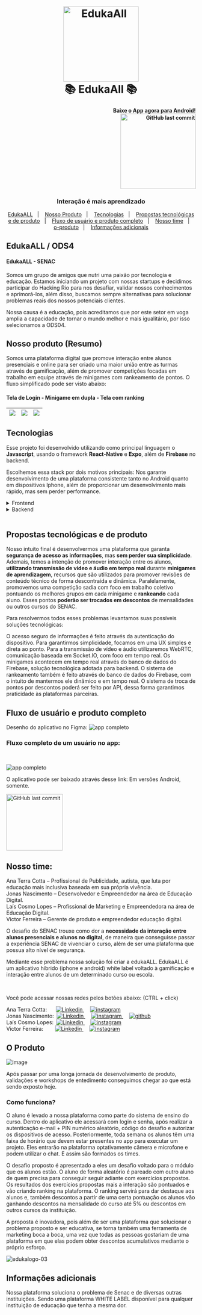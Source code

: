 
<h1 align="center">
    <img alt="EdukaAll" src="https://user-images.githubusercontent.com/95136949/143690590-12661775-e20e-4da8-882c-049280118c17.png" width=200 />
    <br>
    📚 EdukaAll 📚
</h1>

<h4 align="right">
        Baixe o App agora para Android!
    <div>
        <a href="https://expo.io/artifacts/b1cbf3aa-f2bd-4f7f-9f77-70a66b926b53">
        <img alt="GitHub last commit" src="fotos_do_projeto/google-play.png" width=200>
        </a>
    <div>
</h4>

<h3 align="center">
    Interação é mais aprendizado
</h3>

<p align="center">
  <a href="#edukaall--ods4">EdukaALL</a>&nbsp;&nbsp;&nbsp;|&nbsp;&nbsp;&nbsp;
  <a href="#nosso-produto-resumo">Nosso Produto</a>&nbsp;&nbsp;&nbsp;|&nbsp;&nbsp;&nbsp;
  <a href="#tecnologias">Tecnologias</a>&nbsp;&nbsp;&nbsp;|&nbsp;&nbsp;&nbsp;
  <a href="#propostas-tecnológicas-e-de-produto">Propostas tecnológicas e de produto</a>&nbsp;&nbsp;&nbsp;|&nbsp;&nbsp;&nbsp;
  <a href="#fluxo-de-usuário-e-produto-completo">Fluxo de usuário e produto completo</a>&nbsp;&nbsp;&nbsp;|&nbsp;&nbsp;&nbsp;
  <a href="#Nosso-time">Nosso time</a>&nbsp;&nbsp;&nbsp;|&nbsp;&nbsp;&nbsp;
  <a href="#o-produto">o-produto</a>&nbsp;&nbsp;&nbsp;|&nbsp;&nbsp;&nbsp;
  <a href="#informações-adicionais">Informações adicionais</a>
</p>


## EdukaALL / ODS4

#### EdukaALL - SENAC

Somos um grupo de amigos que nutri uma paixão por tecnologia e educação. Estamos iniciando um projeto com nossas startups e decidimos participar do Hacking Rio para nos desafiar, validar nossos conhecimentos e aprimorá-los, além disso, buscamos sempre alternativas para solucionar problemas reais dos nossos potenciais clientes. 

Nossa causa é a educação, pois acreditamos que por este setor em voga amplia a capacidade de tornar o mundo melhor e mais igualitário, por isso selecionamos a ODS04.


## Nosso produto (Resumo)

Somos uma plataforma digital que promove interação entre alunos presenciais e online para ser criado uma maior união entre as turmas através de gamificação, além de promover competições focadas em trabalho em equipe através de minigames com rankeamento de pontos. O fluxo simplificado pode ser visto abaixo:

#### Tela de Login - Minigame em dupla - Tela com ranking
![](fotos_do_projeto/Login.png)  |  ![](fotos_do_projeto/Desafio.png) |  ![](fotos_do_projeto/Ranking.png)  |  
:---------------:|:----------------:|:-----------------:|



## Tecnologias

Esse projeto foi desenvolvido utilizando como principal linguagem o **Javascript**, usando o framework **React-Native** e **Expo**, além de **Firebase** no backend.

Escolhemos essa stack por dois motivos principais: Nos garante desenvolvimento de uma plataforma consistente tanto no Android quanto em dispositivos Iphone, além de proporcionar um desenvolvimento mais rápido, mas sem perder performance.

<details>
  <summary>Frontend</summary>
  
 - Javascript
 - Firebase
 - Lottie animations
 - React Navigation
 - react native dotenv
 - expo linear gradient
 - expo font

</details>

<details>
  <summary>Backend</summary>

 - Javascript
 - Firebase
 - Firestore database


</details>

<br/>

## **Propostas tecnológicas e de produto**

Nosso intuito final é desenvolvermos uma plataforma que garanta **segurança de acesso as informações**, mas **sem perder sua simplicidade**. Ademais, temos a intenção de promover interação entre os alunos, **utilizando transmissão de video e áudio em tempo real** durante **minigames de aprendizagem**, recursos que são utilizados para promover revisões de conteúdo técnico de forma descontraída e dinâmica. Paralelamente, promovemos uma competição sadia com foco em trabalho coletivo pontuando os melhores grupos em cada minigame e **rankeando** cada aluno. Esses pontos **poderão ser trocados em descontos** de mensalidades ou outros cursos do SENAC.

Para resolvermos todos esses problemas levantamos suas possíveis soluções tecnológicas:

O acesso seguro de informações é feito através da autenticação do dispositivo. 
Para garantirmos simplicidade, focamos em uma UX simples e direta ao ponto.
Para a transmissão de vídeo e áudio utilizaremos WebRTC, comunicação baseada em Socket.IO, com foco em tempo real.
Os minigames acontecem em tempo real através do banco de dados do Firebase, solução tecnológica adotada para backend.
O sistema de rankeamento também é feito através do banco de dados do Firebase, com o intuito de mantermos ele dinâmico e em tempo real.
O sistema de troca de pontos por descontos poderá ser feito por API, dessa forma garantimos praticidade às plataformas parceiras.


## Fluxo de usuário e produto completo

Desenho do aplicativo no Figma:
![app completo](https://user-images.githubusercontent.com/95141271/143769271-0fb70542-8445-407a-b1c8-d31dcc5f7696.png)


### Fluxo completo de um usuário no app:
<br/>

![app completo](fotos_do_projeto/fluxo-completo.gif)


O aplicativo pode ser baixado através desse link: Em versões Android, somente.

<a href="https://expo.io/artifacts/b1cbf3aa-f2bd-4f7f-9f77-70a66b926b53">
<img alt="GitHub last commit" src="fotos_do_projeto/google-play.png" width=150>
</a>

## Nosso time:

Ana Terra Cotta – Profissional de Publicidade, autista, que luta por educação mais inclusiva baseada em sua própria vivência. <br/>
Jonas Nascimento – Desenvolvedor e Empreendedor na área de Educação Digital. <br/>
Laís Cosmo Lopes – Profissional de Marketing e Empreendedora na área de Educação Digital. <br/>
Victor Ferreira – Gerente de produto e empreendedor educação digital. 

O desafio do SENAC trouxe como dor a **necessidade da interação entre alunos presenciais e alunos no digital**, de maneira que conseguisse passar a experiência SENAC de vivenciar o curso, além de ser uma plataforma que possua alto nível de segurança. 

Mediante esse problema nossa solução foi criar a edukaALL. EdukaALL é um aplicativo híbrido (iphone e android) white label voltado à gamificação e interação entre alunos de um determinado curso ou escola.

<br/>

Você pode acessar nossas redes pelos botões abaixo: (CTRL + click)

<div>
Ana Terra Cotta: &nbsp;&nbsp;&nbsp;&nbsp;
<a href="https://www.linkedin.com/in/aprmtc/">
<img src="https://img.shields.io/badge/-LinkedIn-blue?style=flat-square&logo=Linkedin&logoColor=white&link=https://www.linkedin.com/in/aprmtc/" alt="Linkedin" />
</a>&nbsp;&nbsp;&nbsp;
<a href="https://www.instagram.com/anaaocontrari0/">
<img src="https://img.shields.io/badge/Instagram-E4405F?style=for-the-badge&logo=instagram&logoColor=white" alt="instagram" />
</a>
</div>

<div>
Jonas Nascimento:&nbsp;
<a href="https://www.linkedin.com/in/jonas-henrique-97ab68180/">
<img src="https://img.shields.io/badge/-LinkedIn-blue?style=flat-square&logo=Linkedin&logoColor=white&link=https://www.linkedin.com/in/jonas-henrique-97ab68180/" alt="Linkedin" />
</a>&nbsp;&nbsp;&nbsp;
<a href="https://www.instagram.com/jonas_henrw8">
<img src="https://img.shields.io/badge/Instagram-E4405F?style=for-the-badge&logo=instagram&logoColor=white" alt="instagram" />
</a>&nbsp;&nbsp;&nbsp;
<a href="https://github.com/W8jonas">
<img src="https://img.shields.io/badge/GitHub-100000?style=for-the-badge&logo=github&logoColor=white" alt="github" />
</a>
</div>

<div>
Laís Cosmo Lopes:&nbsp;
<a href="https://www.linkedin.com/in/laiscosmolopes/">
<img src="https://img.shields.io/badge/-LinkedIn-blue?style=flat-square&logo=Linkedin&logoColor=white&link=https://www.linkedin.com/in/laiscosmolopes/" alt="Linkedin" />
</a>&nbsp;&nbsp;&nbsp;
<a href="https://www.instagram.com/lalitalopes/">
<img src="https://img.shields.io/badge/Instagram-E4405F?style=for-the-badge&logo=instagram&logoColor=white" alt="instagram" />
</a>
</div>

<div>
Victor Ferreira:&nbsp;&nbsp;&nbsp;&nbsp;&nbsp;&nbsp;&nbsp;
<a href="https://www.linkedin.com/in/victor-hugo-5a9415151/">
<img src="https://img.shields.io/badge/-LinkedIn-blue?style=flat-square&logo=Linkedin&logoColor=white&link=https://www.linkedin.com/in/victor-hugo-5a9415151/" alt="Linkedin" />
</a>&nbsp;&nbsp;&nbsp;
<a href="https://www.instagram.com/victorhugoo.of/">
<img src="https://img.shields.io/badge/Instagram-E4405F?style=for-the-badge&logo=instagram&logoColor=white" alt="instagram" />
</a>
</div>

## O Produto

![image](https://user-images.githubusercontent.com/95141271/143769310-2e16d33a-d48e-48f2-aac1-aef7846c2a53.png)

Após passar por uma longa jornada de desenvolvimento de produto, validações e workshops de entedimento conseguimos chegar ao que está sendo exposto hoje.

### Como funciona? 

O aluno é levado a nossa plataforma como parte do sistema de ensino do curso. 
Dentro do aplicativo ele acessará com login e senha, após realizar a autenticação e-mail + PIN numérico aleatório, código do desafio e autorizar os dispositivos de acesso. 
Posteriormente, toda semana os alunos têm uma faixa de horário que devem estar presentes no app para executar um projeto. Eles entrarão na plataforma optativamente câmera e microfone e podem utilizar o chat. E assim são formados os times.

O desafio proposto é apresentado a eles um desafio voltado para o módulo que os alunos estão. O aluno de forma aleatório é pareado com outro aluno de quem precisa para conseguir seguir adiante com exercícios propostos. 
Os resultados dos exercícios propostas mais a interação são pontuados e vão criando ranking na plataforma. O ranking servirá para dar destaque aos alunos e, também descontos a partir de uma certa pontuação os alunos vão ganhando descontos na mensalidade do curso até 5% ou descontos em outros cursos da instituição. 

A proposta é inovadora, pois além de ser uma plataforma que solucionar o problema proposto e ser educativa, se torna também uma ferramenta de marketing boca a boca, uma vez que todas as pessoas gostariam de uma plataforma em que elas podem obter descontos acumulativos mediante o próprio esforço.




![edukalogo-03](https://user-images.githubusercontent.com/95136949/143690590-12661775-e20e-4da8-882c-049280118c17.png)

        
              
## Informações adicionais

Nossa plataforma soluciona o problema de Senac e de diversas outras instituições. Sendo uma plataforma WHITE LABEL disponível para qualquer instituição de educação que tenha a mesma dor. 
